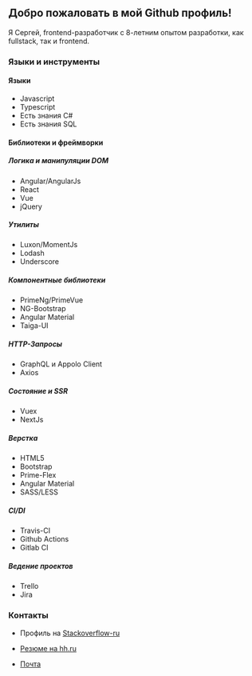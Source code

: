 ## Добро пожаловать в мой Github профиль!

Я Сергей, frontend-разработчик с 8-летним опытом разработки, как fullstack, так и frontend.

### Языки и инструменты

#### Языки

- Javascript
- Typescript
- Есть знания C#
- Есть знания SQL

#### Библиотеки и фреймворки

##### Логика и манипуляции DOM

- Angular/AngularJs
- React
- Vue
- jQuery

##### Утилиты

- Luxon/MomentJs
- Lodash
- Underscore

##### Компонентные библиотеки

- PrimeNg/PrimeVue
- NG-Bootstrap
- Angular Material
- Taiga-UI

##### HTTP-Запросы

- GraphQL и Appolo Client
- Axios

##### Состояние и SSR

- Vuex
- NextJs

##### Верстка

- HTML5
- Bootstrap
- Prime-Flex
- Angular Material
- SASS/LESS

##### CI/DI

- Travis-CI
- Github Actions
- Gitlab CI

##### Ведение проектов

- Trello
- Jira

### Контакты

- Профиль на [Stackoverflow-ru](https://ru.stackoverflow.com/users/203140/sergey-glazirin)

- [Резюме на hh.ru](https://ekaterinburg.hh.ru/applicant/resumes/view?resume=f4e218d4ff04058d390039ed1f6e4d386f4b53)

- [Почта](mailto:sergey-glazirin@mail.ru)
